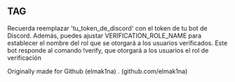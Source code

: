 ## TAG

Recuerda reemplazar 'tu_token_de_discord' con el token de tu bot de Discord. Además, puedes ajustar VERIFICATION_ROLE_NAME para establecer el nombre del rol que se otorgará a los usuarios verificados.
Este bot responde al comando !verify, que otorgará a los usuarios el rol de verificación 

Originally made for Github (elmak1na) . (github.com/elmak1na)
